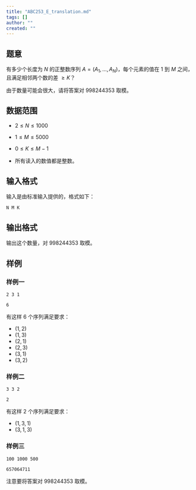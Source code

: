 ```yaml
---
title: "ABC253_E_translation.md"
tags: []
author: ""
created: ""
---
```


## 题意
有多少个长度为 $N$ 的正整数序列 $A=(A_1,\dots,A_N)$，每个元素的值在 $1$ 到 $M$ 之间，且满足相邻两个数的差 $\ge K$？

由于数量可能会很大，请将答案对 $998244353$ 取模。

## 数据范围

- $2 \le N \le 1000$

- $1 \le M \le 5000$
- $0 \le K \le M-1$
- 所有读入的数值都是整数。

## 输入格式

输入是由标准输入提供的，格式如下：

```
N M K
```

## 输出格式

输出这个数量，对 $998244353$ 取模。

## 样例

### 样例一

```
2 3 1
```

```
6
```

有这样 $6$ 个序列满足要求：

- $(1,2)$
- $(1,3)$
- $(2,1)$
- $(2,3)$
- $(3,1)$
- $(3,2)$

### 样例二

```
3 3 2
```

```
2
```

有这样 $2$ 个序列满足要求：

- $(1,3,1)$
- $(3,1,3)$

### 样例三

```
100 1000 500
```

```
657064711
```

注意要将答案对 $998244353$ 取模。


